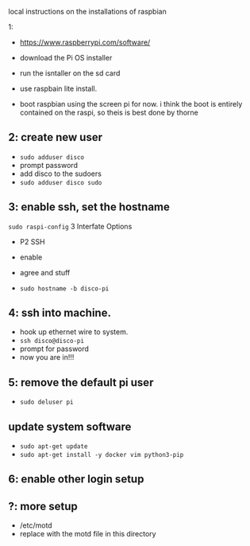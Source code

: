 local instructions on the installations of raspbian

1:
* https://www.raspberrypi.com/software/
* download the Pi OS installer

* run the isntaller on the sd card

* use raspbain lite install.

* boot raspbian using the screen pi for now. i think the boot is entirely contained on the raspi, so theis is best done by thorne

## 2: create new user
* `sudo adduser disco`
* prompt password
* add disco to the sudoers
* `sudo adduser disco sudo`

## 3: enable ssh, set the hostname
`sudo raspi-config`
3 Interfate Options
* P2 SSH
* enable
* agree and stuff

* `sudo hostname -b disco-pi`

## 4: ssh into machine.
* hook up ethernet wire to system.
* `ssh disco@disco-pi`
* prompt for password
* now you are in!!!

## 5: remove the default pi user
* `sudo deluser pi`

## update system software
* `sudo apt-get update`
* `sudo apt-get install -y docker vim python3-pip`


## 6: enable other login setup



## ?: more setup
* /etc/motd
* replace with the motd file in this directory
